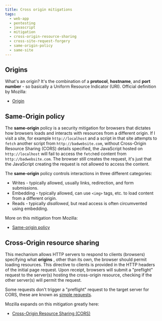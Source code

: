 ```yaml
---
title: Cross origin mitigations
tags:
  - web-app
  - pentesting
  - javascript
  - mitigation
  - cross-origin-resource-sharing
  - cross-site-request-forgery
  - same-origin-policy
  - same-site
---
```


## Origins

What's an origin? It's the combination of a **protocol**, **hostname**, and **port number** - so
basically a Uniform Resource Indicator (URI). Official definition by Mozilla:

- [Origin](https://developer.mozilla.org/en-US/docs/Glossary/Origin)

## Same-Origin policy

The **same-origin** policy is a security mitigation for browsers that dictates how browsers loads
and interacts with resources from a different origin. If I visit a site, for example
`http://localhost` and a script in that site attempts to `fetch` another script from
`http://badwebsite.com`, without Cross-Origin Resource Sharing (CORS) details specified, the
JavaScript hosted on `http://localhost` will fail to access the `fetch`ed content from
`http://badwebsite.com`. The browser still creates the request, it's just that the JavaScript
creating the request is not allowed to access the content.

The **same-origin** policy controls interactions in three different categories:

- Writes - typically allowed, usually links, redirection, and form submissions.
- Embedding - typically allowed, can use `<img>` tags, etc. to load content from a different origin.
- Reads - typically _disallowed_, but read access is often circumvented using embedding.

More on this mitigation from Mozilla:

- [Same-origin policy](https://developer.mozilla.org/en-US/docs/Web/Security/Same-origin_policy)

## Cross-Origin resource sharing

This mechanism allows HTTP servers to respond to clients (browsers) specifying what **origins** ,
other than its own, the browser should permit loading resources. This directive to clients is
provided in the HTTP headers of the initial page request. Upon receipt, browsers will submit a
"preflight" request to the server(s) hosting the cross-origin resource, checking if the other
server(s) will permit the request.

Some requests don't trigger a "preflight" request to the target server for CORS, these are known as
[simple requests](https://developer.mozilla.org/en-US/docs/Web/HTTP/CORS#simple_requests).

Mozilla expands on this mitigation greatly here:

- [Cross-Origin Resource Sharing (CORS)](https://developer.mozilla.org/en-US/docs/Web/HTTP/CORS)
